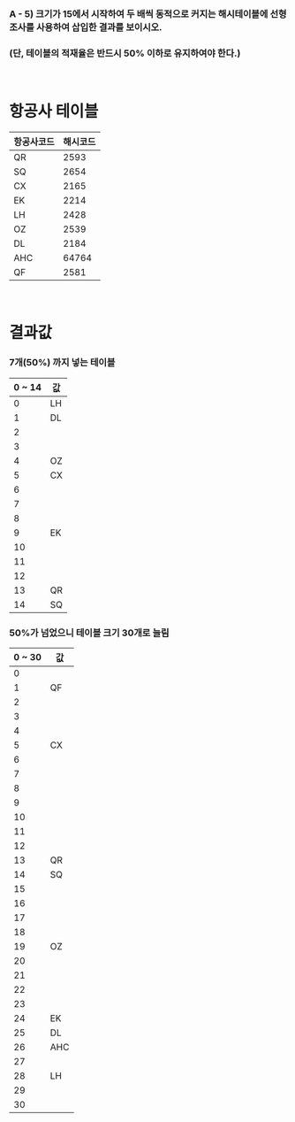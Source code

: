 ### A - 5) 크기가 15에서 시작하여 두 배씩 동적으로 커지는 해시테이블에 선형조사를 사용하여 삽입한 결과를 보이시오.<br>
### (단, 테이블의 적재율은 반드시 50% 이하로 유지하여야 한다.)

<br>

# 항공사 테이블

| 항공사코드 | 해시코드 |
|---------|----------|
| QR | 2593 |
| SQ | 2654 |
| CX | 2165 |
| EK | 2214 |
| LH | 2428 |
| OZ | 2539 |
| DL | 2184 |
| AHC | 64764 |
| QF | 2581 | 
 
 <br>

# 결과값
  
  
### 7개(50%) 까지 넣는 테이블


| 0 ~ 14 | 값 |
|---------|----------|
| 0 | LH |
| 1 | DL |
| 2 |  |
| 3 |  |
| 4 | OZ |
| 5 | CX |
| 6 |  |
| 7 |  |
| 8 |  |
| 9 | EK | 
| 10 | |
| 11 | |
| 12 |  |
| 13 | QR |
| 14 | SQ |


### 50%가 넘었으니 테이블 크기 30개로 늘림

| 0 ~ 30 | 값 |
|---------|----------|
| 0 | |
| 1 | QF |
| 2 |  |
| 3 |  |
| 4 | |
| 5 | CX |
| 6 |  |
| 7 |  |
| 8 |  |
| 9 | | 
| 10 | |
| 11 | |
| 12 |  |
| 13 | QR |
| 14 | SQ |
| 15 | |
| 16 | |
| 17 | |
| 18 | |
| 19 | OZ |
| 20 | |
| 21 | |
| 22 | |
| 23 | |
| 24 | EK |
| 25 | DL |
| 26 | AHC |
| 27 | |
| 28 | LH |
| 29 | |
| 30 | |